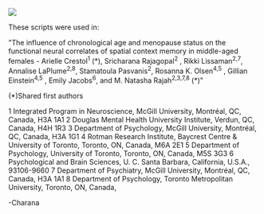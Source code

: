 <img src=https://zenodo.org/badge/618111162.svg> </img>

These scripts were used in:
 
"The influence of chronological age and menopause status on the functional neural correlates of spatial context memory in middle-aged females -
Arielle Crestol<sup>1</sup> (\*), Sricharana Rajagopal<sup>2</sup> , Rikki Lissaman<sup>2,7</sup>, Annalise LaPlume<sup>2,8</sup>, Stamatoula Pasvanis<sup>2</sup>, Rosanna K. Olsen<sup>4,5</sup> , Gillian Einstein<sup>4,5</sup> , Emily Jacobs<sup>6</sup>, and M. Natasha Rajah<sup>2,3,7,8</sup> (\*)"

(\*)Shared first authors

1 Integrated Program in Neuroscience, McGill University, Montréal, QC, Canada, H3A 1A1
2 Douglas Mental Health University Institute, Verdun, QC, Canada, H4H 1R3
3 Department of Psychology, McGill University, Montréal, QC, Canada, H3A 1G1
4 Rotman Research Institute, Baycrest Centre &amp; University of Toronto, Toronto, ON, Canada, M6A 2E1
5 Department of Psychology, University of Toronto, Toronto, ON, Canada, M5S 3G3
6 Psychological and Brain Sciences, U. C. Santa Barbara, California, U.S.A., 93106-9660
7 Department of Psychiatry, McGill University, Montréal, QC, Canada, H3A 1A1
8 Department of Psychology, Toronto Metropolitan University, Toronto, ON, Canada,


-Charana
